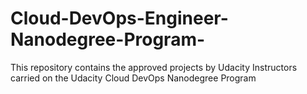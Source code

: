 # Cloud-DevOps-Engineer-Nanodegree-Program-
This repository contains the approved projects by Udacity Instructors carried on the Udacity Cloud DevOps Nanodegree Program
